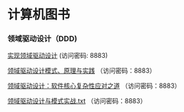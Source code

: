 # 计算机图书


### 领域驱动设计（DDD)

<a href="https://url20.ctfile.com/f/37202220-594462890-433eaa?p=8883" target="_blank">实现领域驱动设计</a> (访问密码: 8883)<br/>

<a href="https://url20.ctfile.com/f/37202220-602347520-1cee5b?p=8883" target="_blank">领域驱动设计模式、原理与实践</a> （访问密码：8883）<br/>

<a href="https://url20.ctfile.com/f/37202220-602347518-ecc05b?p=8883" target="_blank">领域驱动设计：软件核心复杂性应对之道</a> （访问密码：8883）<br/>

<a href="https://url20.ctfile.com/f/37202220-602347522-6f3af1?p=8883" target="_blank">领域驱动设计与模式实战.txt</a> （访问密码：8883）<br/>
